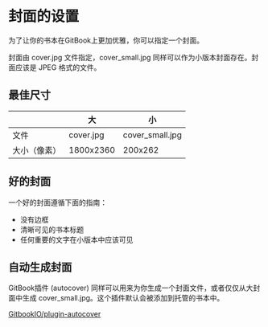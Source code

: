 # 封面的设置

为了让你的书本在GitBook上更加优雅，你可以指定一个封面。

封面由 cover.jpg 文件指定，cover_small.jpg 同样可以作为小版本封面存在。封面应该是 JPEG 格式的文件。

## 最佳尺寸

||大	|小|
|  ----  | ----  | ---- |
|文件	|cover.jpg	|cover_small.jpg|
|大小（像素）	|1800x2360|	200x262|

## 好的封面

一个好的封面遵循下面的指南：
- 没有边框
- 清晰可见的书本标题
- 任何重要的文字在小版本中应该可见

## 自动生成封面

GitBook插件 (autocover) 同样可以用来为你生成一个封面文件，或者仅仅从大封面中生成 cover_small.jpg。这个插件默认会被添加到托管的书本中。

[GitbookIO/plugin-autocover](https://github.com/GitbookIO/plugin-autocover)